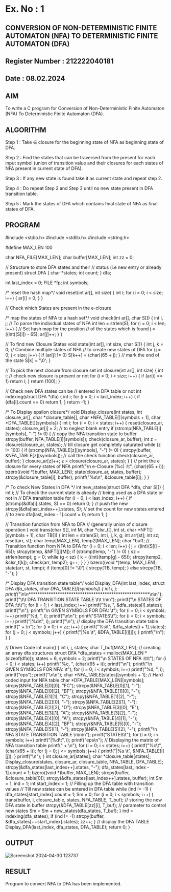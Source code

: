 # Ex. No : 1	
## CONVERSION OF NON-DETERMINISTIC FINITE AUTOMATON (NFA) TO DETERMINISTIC FINITE AUTOMATON (DFA)
## Register Number : 212222040181
## Date : 08.02.2024

## AIM   
To write a C program for Conversion of Non-Deterministic Finite Automaton (NFA) To Deterministic Finite Automaton (DFA).

## ALGORITHM
Step 1 : Take ∈ closure for the beginning state of NFA as beginning state of DFA. 

Step 2 : Find the states that can be traversed from the present for each input symbol (union of transition value and their closures for each states of NFA present in current state of DFA).

Step 3 : If any new state is found take it as current state and repeat step 2. 

Step 4 : Do repeat Step 2 and Step 3 until no new state present in DFA transition table. 

Step 5 : Mark the states of DFA which contains final state of NFA as final states of DFA.

## PROGRAM

#include <stdio.h>
#include <stdlib.h>
#include <string.h>

#define MAX_LEN 100

char NFA_FILE[MAX_LEN];
char buffer[MAX_LEN];
int zz = 0;

// Structure to store DFA states and their
// status (i.e new entry or already present)
struct DFA {
    char *states;
    int count;
} dfa;

int last_index = 0;
FILE *fp;
int symbols;

/* reset the hash map*/
void reset(int ar[], int size) {
    int i;
    for (i = 0; i < size; i++) {
        ar[i] = 0;
    }
}

// Check which States are present in the e-closure

/* map the states of NFA to a hash set*/
void check(int ar[], char S[]) {
    int i, j;
    // To parse the individual states of NFA
    int len = strlen(S);
    for (i = 0; i < len; i++) {
        // Set hash map for the position
        // of the states which is found
        j = ((int)(S[i]) - 65);
        ar[j]++;
    }
}

// To find new Closure States
void state(int ar[], int size, char S[]) {
    int j, k = 0;
    // Combine multiple states of NFA
    // to create new states of DFA
    for (j = 0; j < size; j++) {
        if (ar[j] != 0)
            S[k++] = (char)(65 + j);
    }
    // mark the end of the state
    S[k] = '\0';
}

// To pick the next closure from closure set
int closure(int ar[], int size) {
    int i;
    // check new closure is present or not
    for (i = 0; i < size; i++) {
        if (ar[i] == 1)
            return i;
    }
    return (100);
}

// Check new DFA states can be
// entered in DFA table or not
int indexing(struct DFA *dfa) {
    int i;
    for (i = 0; i < last_index; i++) {
        if (dfa[i].count == 0)
            return 1;
    }
    return -1;
}

/* To Display epsilon closure*/
void Display_closure(int states, int closure_ar[], char *closure_table[],
                     char *NFA_TABLE[][symbols + 1], char *DFA_TABLE[][symbols]) {
    int i;
    for (i = 0; i < states; i++) {
        reset(closure_ar, states);
        closure_ar[i] = 2;
        // to neglect blank entry
        if (strcmp(NFA_TABLE[i][symbols], "-") != 0) {
            // copy the NFA transition state to buffer
            strcpy(buffer, NFA_TABLE[i][symbols]);
            check(closure_ar, buffer);
            int z = closure(closure_ar, states);
            // till closure get completely saturated
            while (z != 100) {
                if (strcmp(NFA_TABLE[z][symbols], "-") != 0) {
                    strcpy(buffer, &NFA_TABLE[z][symbols]);
                    // call the check function
                    check(closure_ar, buffer);
                }
                closure_ar[z]++;
                z = closure(closure_ar, states);
            }
        }
        // print the e closure for every states of NFA
        printf("\n e-Closure (%c) :\t", (char)(65 + i));
        bzero((void *)buffer, MAX_LEN);
        state(closure_ar, states, buffer);
        strcpy(&closure_table[i], buffer);
        printf("%s\n", &closure_table[i]);
    }
}

/* To check New States in DFA */
int new_states(struct DFA *dfa, char S[]) {
    int i;
    // To check the current state is already
    // being used as a DFA state or not in
    // DFA transition table
    for (i = 0; i < last_index; i++) {
        if (strcmp(&dfa[i].states, S) == 0)
            return 0;
    }
    // push the new
    strcpy(&dfa[last_index++].states, S);
    // set the count for new states entered
    // to zero
    dfa[last_index - 1].count = 0;
    return 1;
}

// Transition function from NFA to DFA
// (generally union of closure operation )
void trans(char S[], int M, char *clsr_t[], int st, char *NFT[][symbols + 1],
           char TB[]) {
    int len = strlen(S);
    int i, j, k, g;
    int arr[st];
    int sz;
    reset(arr, st);
    char temp[MAX_LEN], temp2[MAX_LEN];
    char *buff;
    // Transition function from NFA to DFA
    for (i = 0; i < len; i++) {
        j = ((int)(S[i] - 65));
        strcpy(temp, &NFT[j][M]);
        if (strcmp(temp, "-") != 0) {
            sz = strlen(temp);
            g = 0;
            while (g < sz) {
                k = ((int)(temp[g] - 65));
                strcpy(temp2, &clsr_t[k]);
                check(arr, temp2);
                g++;
            }
        }
    }
    bzero((void *)temp, MAX_LEN);
    state(arr, st, temp);
    if (temp[0] != '\0') {
        strcpy(TB, temp);
    } else
        strcpy(TB, "-");
}

/* Display DFA transition state table*/
void Display_DFA(int last_index, struct DFA *dfa_states, char *DFA_TABLE[][symbols]) {
    int i, j;
    printf("\n\n********************************************************\n\n");
    printf("\t\t DFA TRANSITION STATE TABLE \t\t \n\n");
    printf("\n STATES OF DFA :\t\t");
     for (i = 1; i < last_index; i++)
        printf("%s, ", &dfa_states[i].states);
    printf("\n");
    printf("\n GIVEN SYMBOLS FOR DFA: \t");
    for (i = 0; i < symbols; i++)
        printf("%d, ", i);
    printf("\n\n");
    printf("STATES\t");
    for (i = 0; i < symbols; i++)
        printf("|%d\t", i);
    printf("\n");
    // display the DFA transition state table
    printf("	+	\n");
    for (i = 0; i < zz; i++) {
        printf("%s\t", &dfa_states[i + 1].states);
        for (j = 0; j < symbols; j++) {
            printf("|%s \t", &DFA_TABLE[i][j]);
        }
        printf("\n");
    }
}

// Driver Code
int main() {
    int i, j, states;
    char T_buf[MAX_LEN];
    // creating an array dfa structures
    struct DFA *dfa_states = malloc(MAX_LEN * (sizeof(dfa)));
    states = 6, symbols = 2;
    printf("\n STATES OF NFA :\t\t");
    for (i = 0; i < states; i++)
        printf("%c, ", (char)(65 + i));
    printf("\n");
    printf("\n GIVEN SYMBOLS FOR NFA: \t");
    for (i = 0; i < symbols; i++)
        printf("%d, ", i);
    printf("eps");
    printf("\n\n");
    char *NFA_TABLE[states][symbols + 1];
    // Hard coded input for NFA table
    char *DFA_TABLE[MAX_LEN][symbols];
    strcpy(&NFA_TABLE[0][0], "FC");
    strcpy(&NFA_TABLE[0][1], "-");
    strcpy(&NFA_TABLE[0][2], "BF");
    strcpy(&NFA_TABLE[1][0], "-");
    strcpy(&NFA_TABLE[1][1], "C");
    strcpy(&NFA_TABLE[1][2], "-");
    strcpy(&NFA_TABLE[2][0], "-");
    strcpy(&NFA_TABLE[2][1], "-");
    strcpy(&NFA_TABLE[2][2], "D");
    strcpy(&NFA_TABLE[3][0], "E");
    strcpy(&NFA_TABLE[3][1], "A");
    strcpy(&NFA_TABLE[3][2], "-");
    strcpy(&NFA_TABLE[4][0], "A");
    strcpy(&NFA_TABLE[4][1], "-");
    strcpy(&NFA_TABLE[4][2], "BF");
    strcpy(&NFA_TABLE[5][0], "-");
    strcpy(&NFA_TABLE[5][1], "-");
    strcpy(&NFA_TABLE[5][2], "-");
    printf("\n NFA STATE TRANSITION TABLE \n\n\n");
    printf("STATES\t");
    for (i = 0; i < symbols; i++)
        printf("|%d\t", i);
    printf("eps\n");
    // Displaying the matrix of NFA transition table
    printf("	+	\n");
    for (i = 0; i < states; i++) {
        printf("%c\t", (char)(65 + i));
        for (j = 0; j <= symbols; j++) {
            printf("|%s \t", &NFA_TABLE[i][j]);
        }
        printf("\n");
    }
    int closure_ar[states];
    char *closure_table[states];
    Display_closure(states, closure_ar, closure_table, NFA_TABLE, DFA_TABLE);
    strcpy(&dfa_states[last_index++].states, "-");
    dfa_states[last_index - 1].count = 1;
    bzero((void *)buffer, MAX_LEN);
    strcpy(buffer, &closure_table[0]);
    strcpy(&dfa_states[last_index++].states, buffer);
    int Sm = 1, ind = 1;
    int start_index = 1;
    // Filling up the DFA table with transition values
    // Till new states can be entered in DFA table
    while (ind != -1) {
        dfa_states[start_index].count = 1;
        Sm = 0;
        for (i = 0; i < symbols; i++) {
            trans(buffer, i, closure_table, states, NFA_TABLE, T_buf);
            // storing the new DFA state in buffer
            strcpy(&DFA_TABLE[zz][i], T_buf);
            // parameter to control new states
            Sm = Sm + new_states(dfa_states, T_buf);
        }
        ind = indexing(dfa_states);
        if (ind != -1)
            strcpy(buffer, &dfa_states[++start_index].states);
        zz++;
    }
    // display the DFA TABLE
    Display_DFA(last_index, dfa_states, DFA_TABLE);
    return 0;
}


## OUTPUT 

![Screenshot 2024-04-30 123737](https://github.com/Vishalsaravana/19CS409-Compiler-Design-Lab/assets/119103912/2ed3fdf8-c4ed-469f-8c07-3c1e70777bcb)

## RESULT
Program to convert NFA to DFA has been implemented.




